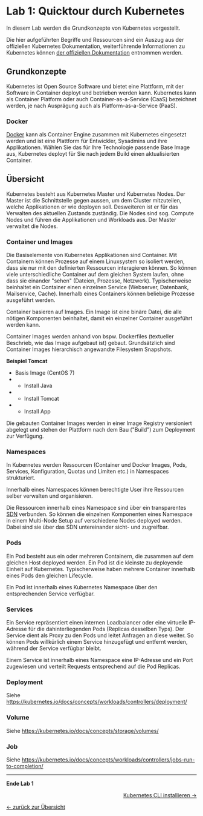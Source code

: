 # Lab 1: Quicktour durch Kubernetes

In diesem Lab werden die Grundkonzepte von Kubernetes vorgestellt. 

Die hier aufgeführten Begriffe und Ressourcen sind ein Auszug aus der offiziellen Kubernetes Dokumentation, weiterführende Informationen zu Kubernetes können [der offiziellen Dokumentation](https://kubernetes.io/docs/concepts/) entnommen werden.


## Grundkonzepte

Kubernetes ist Open Source Software und bietet eine Plattform, mit der Software in Container deployt und betrieben werden kann. Kubernetes kann als Container Platform oder auch Container-as-a-Service (CaaS) bezeichnet werden, je nach Ausprägung auch als Platform-as-a-Service (PaaS).


### Docker

[Docker](https://www.docker.com/) kann als Container Engine zusammen mit Kubernetes eingesetzt werden und ist eine Plattform für Entwickler, Sysadmins und ihre Applikationen. Wählen Sie das für Ihre Technologie passende Base Image aus, Kubernetes deployt für Sie nach jedem Build einen aktualisierten Container.


## Übersicht

Kubernetes besteht aus Kubernetes Master und Kubernetes Nodes. 
Der Master ist die Schnittstelle gegen aussen, um dem Cluster mitzuteilen, welche Applikationen er wie deployen soll. Desweiteren ist er für das Verwalten des aktuellen Zustands zuständig.
Die Nodes sind sog. Compute Nodes und führen die Applikationen und Workloads aus. Der Master verwaltet die Nodes.


### Container und Images

Die Basiselemente von Kubernetes Applikationen sind Container. Mit Containern können Prozesse auf einem Linuxsystem so isoliert werden, dass sie nur mit den definierten Ressourcen interagieren können. So können viele unterschiedliche Container auf dem gleichen System laufen, ohne dass sie einander "sehen" (Dateien, Prozesse, Netzwerk). Typischerweise beinhaltet ein Container einen einzelnen Service (Webserver, Datenbank, Mailservice, Cache). Innerhalb eines Containers können beliebige Prozesse ausgeführt werden.

Container basieren auf Images. Ein Image ist eine binäre Datei, die alle nötigen Komponenten beinhaltet, damit ein einzelner Container ausgeführt werden kann.

Container Images werden anhand von bspw. Dockerfiles (textueller Beschrieb, wie das Image aufgebaut ist) gebaut. Grundsätzlich sind Container Images hierarchisch angewandte Filesystem Snapshots.

**Beispiel Tomcat**
- Basis Image (CentOS 7)
- + Install Java
- + Install Tomcat
- + Install App

Die gebauten Container Images werden in einer Image Registry versioniert abgelegt und stehen der Plattform nach dem Bau ("Build") zum Deployment zur Verfügung.


### Namespaces

In Kubernetes werden Ressourcen (Container und Docker Images, Pods, Services, Konfiguration, Quotas und Limiten etc.) in Namespaces strukturiert.

Innerhalb eines Namespaces können berechtigte User ihre Ressourcen selber verwalten und organisieren.

Die Ressourcen innerhalb eines Namespace sind über ein transparentes [SDN](https://de.wikipedia.org/wiki/Software-defined_networking) verbunden. So können die einzelnen Komponenten eines Namespace in einem Multi-Node Setup auf verschiedene Nodes deployed werden. Dabei sind sie über das SDN untereinander sicht- und zugreifbar.


### Pods

Ein Pod besteht aus ein oder mehreren Containern, die zusammen auf dem gleichen Host deployed werden. Ein Pod ist die kleinste zu deployende Einheit auf Kubernetes.
Typischerweise haben mehrere Container innerhalb eines Pods den gleichen Lifecycle.

Ein Pod ist innerhalb eines Kubernetes Namespace über den entsprechenden Service verfügbar.


### Services

Ein Service repräsentiert einen internen Loadbalancer oder eine virtuelle IP-Adresse für die dahinterliegenden Pods (Replicas desselben Typs). Der Service dient als Proxy zu den Pods und leitet Anfragen an diese weiter. So können Pods willkürlich einem Service hinzugefügt und entfernt werden, während der Service verfügbar bleibt.

Einem Service ist innerhalb eines Namespace eine IP-Adresse und ein Port zugewiesen und verteilt Requests entsprechend auf die Pod Replicas.


### Deployment

Siehe <https://kubernetes.io/docs/concepts/workloads/controllers/deployment/>


### Volume

Siehe <https://kubernetes.io/docs/concepts/storage/volumes/>


### Job

Siehe <https://kubernetes.io/docs/concepts/workloads/controllers/jobs-run-to-completion/>

---

**Ende Lab 1**

<p width="100px" align="right"><a href="02_cli.md">Kubernetes CLI installieren →</a></p>

[← zurück zur Übersicht](../README.md)
